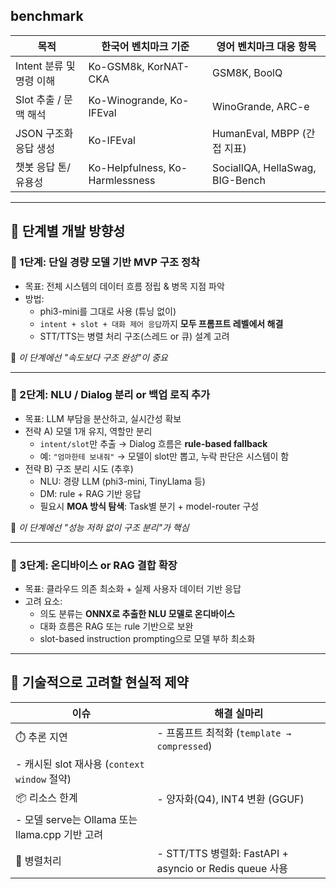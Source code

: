 
## benchmark
| 목적                | 한국어 벤치마크 기준                     | 영어 벤치마크 대응 항목                   |
| ----------------- | ------------------------------- | ------------------------------- |
| Intent 분류 및 명령 이해 | Ko-GSM8k, KorNAT-CKA            | GSM8K, BoolQ                    |
| Slot 추출 / 문맥 해석   | Ko-Winogrande, Ko-IFEval        | WinoGrande, ARC-e               |
| JSON 구조화 응답 생성    | Ko-IFEval                       | HumanEval, MBPP (간접 지표)         |
| 챗봇 응답 톤/유용성       | Ko-Helpfulness, Ko-Harmlessness | SocialIQA, HellaSwag, BIG-Bench |

---

## 🔧 **단계별 개발 방향성**

### 🔹 1단계: **단일 경량 모델 기반 MVP 구조 정착**

- 목표: 전체 시스템의 데이터 흐름 정립 & 병목 지점 파악
- 방법:
    - phi3-mini를 그대로 사용 (튜닝 없이)
    - `intent + slot + 대화 제어 응답`까지 **모두 프롬프트 레벨에서 해결**
    - STT/TTS는 병렬 처리 구조(스레드 or 큐) 설계 고려

📌 *이 단계에선 "속도보다 구조 완성"이 중요*

---

### 🔹 2단계: **NLU / Dialog 분리 or 백업 로직 추가**

- 목표: LLM 부담을 분산하고, 실시간성 확보
- 전략 A) 모델 1개 유지, 역할만 분리
    - `intent/slot`만 추출 → Dialog 흐름은 **rule-based fallback**
    - 예: `"엄마한테 보내줘"` → 모델이 slot만 뽑고, 누락 판단은 시스템이 함
- 전략 B) 구조 분리 시도 (추후)
    - NLU: 경량 LLM (phi3-mini, TinyLlama 등)
    - DM: rule + RAG 기반 응답
    - 필요시 **MOA 방식 탐색**: Task별 분기 + model-router 구성

📌 *이 단계에선 "성능 저하 없이 구조 분리"가 핵심*

---

### 🔹 3단계: **온디바이스 or RAG 결합 확장**

- 목표: 클라우드 의존 최소화 + 실제 사용자 데이터 기반 응답
- 고려 요소:
    - 의도 분류는 **ONNX로 추출한 NLU 모델로 온디바이스**
    - 대화 흐름은 RAG 또는 rule 기반으로 보완
    - slot-based instruction prompting으로 모델 부하 최소화

---

## 🚧 기술적으로 고려할 현실적 제약

| 이슈 | 해결 실마리 |
| --- | --- |
| ⏱️ 추론 지연 | - 프롬프트 최적화 (`template → compressed`)
- 캐시된 slot 재사용 (`context window` 절약) |
| 📦 리소스 한계 | - 양자화(Q4), INT4 변환 (GGUF)
- 모델 serve는 Ollama 또는 llama.cpp 기반 고려 |
| 🔁 병렬처리 | - STT/TTS 병렬화: FastAPI + asyncio or Redis queue 사용 |
